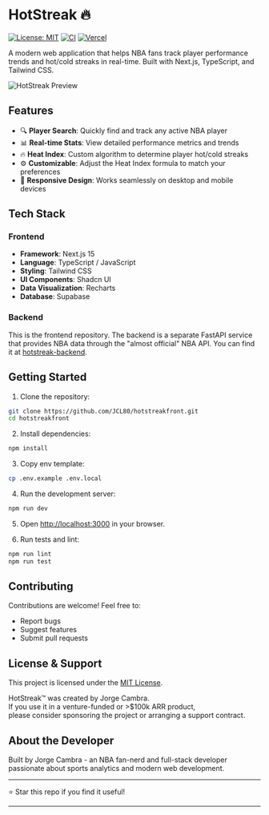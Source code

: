 # HotStreak 🔥

[![License: MIT](https://img.shields.io/badge/license-MIT-green.svg)](LICENSE)
[![CI](https://github.com/JCL80/hotstreakfront/actions/workflows/ci.yml/badge.svg)](https://github.com/JCL80/hotstreakfront/actions)
[![Vercel](https://img.shields.io/badge/Deploy-Vercel-black?logo=vercel)](https://hotstreakfront.vercel.app/)

A modern web application that helps NBA fans track player performance trends and hot/cold streaks in real-time. Built with Next.js, TypeScript, and Tailwind CSS.

![HotStreak Preview](public/preview.png)

## Features

- 🔍 **Player Search**: Quickly find and track any active NBA player
- 📊 **Real-time Stats**: View detailed performance metrics and trends
- 🔥 **Heat Index**: Custom algorithm to determine player hot/cold streaks
- ⚙️ **Customizable**: Adjust the Heat Index formula to match your preferences
- 📱 **Responsive Design**: Works seamlessly on desktop and mobile devices

## Tech Stack

### Frontend
- **Framework**: Next.js 15
- **Language**: TypeScript / JavaScript
- **Styling**: Tailwind CSS
- **UI Components**: Shadcn UI
- **Data Visualization**: Recharts
- **Database**: Supabase

### Backend
This is the frontend repository. The backend is a separate FastAPI service that provides NBA data through the "almost official" NBA API. You can find it at [hotstreak-backend](https://github.com/JCL80/hotstreak-backend).

## Getting Started

1. Clone the repository:
```bash
git clone https://github.com/JCL80/hotstreakfront.git
cd hotstreakfront
```

2. Install dependencies:
```bash
npm install
```

3. Copy env template:
```bash
cp .env.example .env.local
```

4. Run the development server:
```bash
npm run dev
```

5. Open [http://localhost:3000](http://localhost:3000) in your browser.

6. Run tests and lint:
```bash
npm run lint
npm run test
```

## Contributing

Contributions are welcome! Feel free to:
- Report bugs
- Suggest features
- Submit pull requests

## License & Support

This project is licensed under the [MIT License](LICENSE).

HotStreak™ was created by Jorge Cambra.  
If you use it in a venture-funded or >$100k ARR product,  
please consider sponsoring the project or arranging a support contract.

## About the Developer

Built by Jorge Cambra - an NBA fan-nerd and full-stack developer passionate about sports analytics and modern web development.

---

⭐ Star this repo if you find it useful!

---